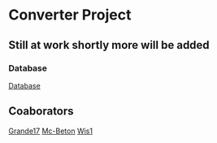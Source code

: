 # Converter Project

## Still at work shortly more will be added

### Database

[Database](https://snipboard.io/SD4ObG.jpg)

## Coaborators

[Grande17](https://github.com/Grande17)
[Mc-Beton](https://github.com/Mc-Beton)
[Wis1](https://github.com/Wis1)
